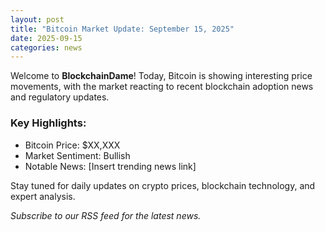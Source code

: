 ```yaml
---
layout: post
title: "Bitcoin Market Update: September 15, 2025"
date: 2025-09-15
categories: news
---
```


Welcome to **BlockchainDame**! Today, Bitcoin is showing interesting price movements, with the market reacting to recent blockchain adoption news and regulatory updates.  

### Key Highlights:
- Bitcoin Price: $XX,XXX
- Market Sentiment: Bullish
- Notable News: [Insert trending news link]

Stay tuned for daily updates on crypto prices, blockchain technology, and expert analysis.  

*Subscribe to our RSS feed for the latest news.*

